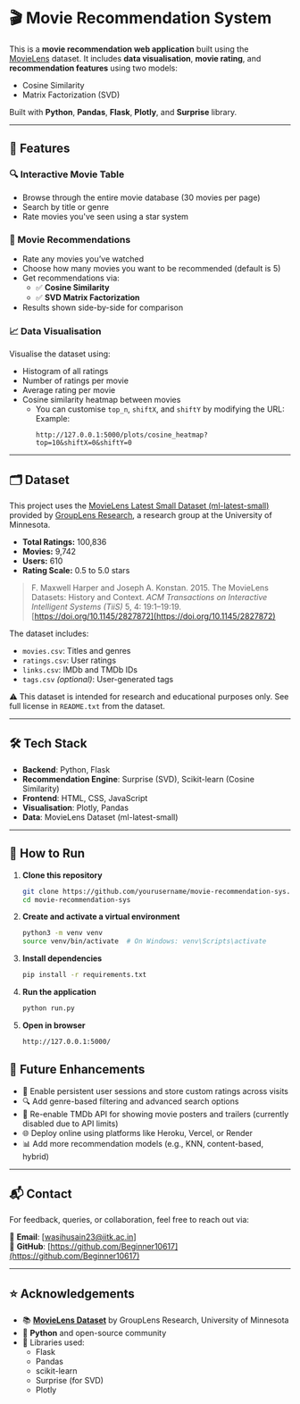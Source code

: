 # 🎬 Movie Recommendation System

This is a **movie recommendation web application** built using the [MovieLens](https://grouplens.org/datasets/movielens/latest/) dataset. It includes **data visualisation**, **movie rating**, and **recommendation features** using two models:
- Cosine Similarity
- Matrix Factorization (SVD)

Built with **Python**, **Pandas**, **Flask**, **Plotly**, and **Surprise** library.

---

## 🚀 Features

### 🔍 Interactive Movie Table
- Browse through the entire movie database (30 movies per page)
- Search by title or genre
- Rate movies you've seen using a star system

### 🤖 Movie Recommendations
- Rate any movies you’ve watched
- Choose how many movies you want to be recommended (default is 5)
- Get recommendations via:
  - ✅ **Cosine Similarity**
  - ✅ **SVD Matrix Factorization**
- Results shown side-by-side for comparison

### 📈 Data Visualisation
Visualise the dataset using:
- Histogram of all ratings
- Number of ratings per movie
- Average rating per movie
- Cosine similarity heatmap between movies  
  - You can customise `top_n`, `shiftX`, and `shiftY` by modifying the URL:  
    Example:  
    ```
    http://127.0.0.1:5000/plots/cosine_heatmap?top=10&shiftX=0&shiftY=0
    ```

---

## 🗂 Dataset

This project uses the [MovieLens Latest Small Dataset (ml-latest-small)](https://grouplens.org/datasets/movielens/latest/) provided by [GroupLens Research](https://grouplens.org/), a research group at the University of Minnesota.

- **Total Ratings:** 100,836  
- **Movies:** 9,742  
- **Users:** 610  
- **Rating Scale:** 0.5 to 5.0 stars  

> F. Maxwell Harper and Joseph A. Konstan. 2015. The MovieLens Datasets: History and Context. *ACM Transactions on Interactive Intelligent Systems (TiiS)* 5, 4: 19:1–19:19.  
> [https://doi.org/10.1145/2827872](https://doi.org/10.1145/2827872)

The dataset includes:
- `movies.csv`: Titles and genres
- `ratings.csv`: User ratings
- `links.csv`: IMDb and TMDb IDs
- `tags.csv` *(optional)*: User-generated tags

⚠️ This dataset is intended for research and educational purposes only. See full license in `README.txt` from the dataset.

---

## 🛠️ Tech Stack

- **Backend**: Python, Flask
- **Recommendation Engine**: Surprise (SVD), Scikit-learn (Cosine Similarity)
- **Frontend**: HTML, CSS, JavaScript
- **Visualisation**: Plotly, Pandas
- **Data**: MovieLens Dataset (ml-latest-small)

---

## 🧪 How to Run

1. **Clone this repository**  
   ```bash
   git clone https://github.com/yourusername/movie-recommendation-sys.git
   cd movie-recommendation-sys
   ```

2. **Create and activate a virtual environment**
    ```bash
    python3 -m venv venv
    source venv/bin/activate  # On Windows: venv\Scripts\activate
    ```

3. **Install dependencies**
    ```bash
    pip install -r requirements.txt
    ```

4. **Run the application**
    ```bash
    python run.py
    ```

5. **Open in browser**
    ```bash
    http://127.0.0.1:5000/
    ```

## 🧠 Future Enhancements

- 🔄 Enable persistent user sessions and store custom ratings across visits
- 🔍 Add genre-based filtering and advanced search options
- 🎥 Re-enable TMDb API for showing movie posters and trailers (currently disabled due to API limits)
- 🌐 Deploy online using platforms like Heroku, Vercel, or Render
- 📊 Add more recommendation models (e.g., KNN, content-based, hybrid)

---

## 📬 Contact

For feedback, queries, or collaboration, feel free to reach out via:

📧 **Email**: [wasihusain23@iitk.ac.in]  
🐙 **GitHub**: [https://github.com/Beginner10617](https://github.com/Beginner10617)

---

## ⭐ Acknowledgements

- 📚 **[MovieLens Dataset](https://grouplens.org/datasets/movielens/)** by GroupLens Research, University of Minnesota
- 🐍 **Python** and open-source community
- 🔧 Libraries used:
  - Flask
  - Pandas
  - scikit-learn
  - Surprise (for SVD)
  - Plotly
